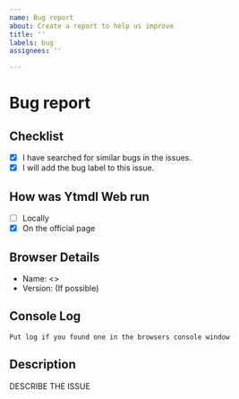 ```yaml
---
name: Bug report
about: Create a report to help us improve
title: ''
labels: bug
assignees: ''

---
```


# Bug report

## Checklist

- [x] I have searched for similar bugs in the issues.
- [x] I will add the bug label to this issue.

## How was Ytmdl Web run

- [ ] Locally
- [x] On the official page

## Browser Details

- Name: <>
- Version: (If possible)

## Console Log

```console
Put log if you found one in the browsers console window
```

## Description

DESCRIBE THE ISSUE

